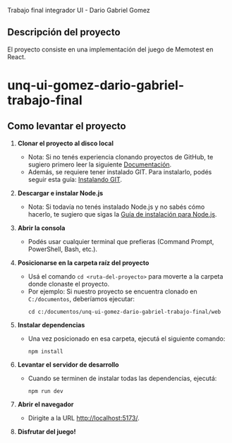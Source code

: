 Trabajo final integrador UI - Dario Gabriel Gomez

## Descripción del proyecto

El proyecto consiste en una implementación del juego de Memotest en React.

# unq-ui-gomez-dario-gabriel-trabajo-final

## Como levantar el proyecto

1. **Clonar el proyecto al disco local**
   - Nota: Si no tenés experiencia clonando proyectos de GitHub, te sugiero primero leer la siguiente [Documentación](https://docs.github.com/es/repositories/creating-and-managing-repositories/cloning-a-repository).
   - Además, se requiere tener instalado GIT. Para instalarlo, podés seguir esta guía: [Instalando GIT](https://git-scm.com/book/es/v2/Inicio---Sobre-el-Control-de-Versiones-Instalaci%C3%B3n-de-Git).

2. **Descargar e instalar Node.js**
   - Nota: Si todavía no tenés instalado Node.js y no sabés cómo hacerlo, te sugiero que sigas la [Guía de instalación para Node.js](https://nodejs.org/).

3. **Abrir la consola**
   - Podés usar cualquier terminal que prefieras (Command Prompt, PowerShell, Bash, etc.).

4. **Posicionarse en la carpeta raíz del proyecto**
   - Usá el comando `cd <ruta-del-proyecto>` para moverte a la carpeta donde clonaste el proyecto.
   - Por ejemplo: Si nuestro proyecto se encuentra clonado en `C:/documentos`, deberíamos ejecutar:
     ```
     cd c:/documentos/unq-ui-gomez-dario-gabriel-trabajo-final/web
     ```

5. **Instalar dependencias**
   - Una vez posicionado en esa carpeta, ejecutá el siguiente comando:
     ```
     npm install
     ```

6. **Levantar el servidor de desarrollo**
   - Cuando se terminen de instalar todas las dependencias, ejecutá:
     ```
     npm run dev
     ```

7. **Abrir el navegador**
   - Dirigite a la URL [http://localhost:5173/](http://localhost:5173/).

8. **Disfrutar del juego!**


